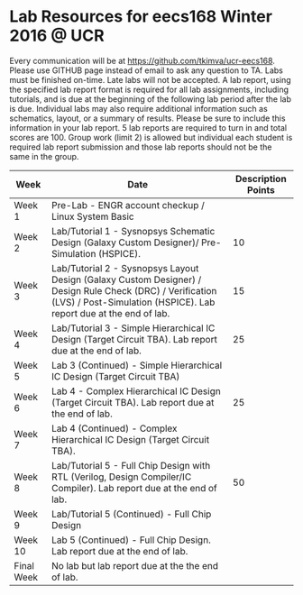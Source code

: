 # Lab Resources for eecs168 Winter 2016 @ UCR

Every communication will be at https://github.com/tkimva/ucr-eecs168. Please use GITHUB page instead of email to ask any question to TA. Labs must be finished on-time. Late labs will not be accepted. A lab report, using the specified lab report format is required for all lab assignments, including tutorials, and is due at the beginning of the following lab period after the lab is due. Individual labs may also require additional information such as schematics, layout, or a summary of results. Please be sure to include this information in your lab report. 5 lab reports are required to turn in and total scores are 100. Group work (limit 2) is allowed but individual each student is required lab report submission and those lab reports should not be the same in the group.


| Week | Date | Description	Points |
| - | - | - |
| Week 1	|	Pre-Lab - ENGR account checkup / Linux System Basic	| |
| Week 2	| Lab/Tutorial 1 - Sysnopsys Schematic Design (Galaxy Custom Designer)/ Pre-Simulation (HSPICE).	|10|
| Week 3	| Lab/Tutorial 2 - Sysnopsys Layout Design (Galaxy Custom Designer) / Design Rule Check (DRC) / Verification (LVS) / Post-Simulation (HSPICE). Lab report due at the end of lab. | 15 |
|Week 4		 | Lab/Tutorial 3 - Simple Hierarchical IC Design (Target Circuit TBA). Lab report due at the end of lab.	| 25 |
|Week 5		| Lab 3 (Continued) - Simple Hierarchical IC Design (Target Circuit TBA)	| |
|Week 6	  | Lab 4 - Complex Hierarchical IC Design (Target Circuit TBA). Lab report due at the end of lab.	| 25 |
|Week 7		| Lab 4 (Continued) - Complex Hierarchical IC Design (Target Circuit TBA).	| |
|Week 8		| Lab/Tutorial 5 - Full Chip Design with RTL (Verilog, Design Compiler/IC Compiler). Lab report due at the end of lab.	| 50 |
|Week 9		|Lab/Tutorial 5 (Continued) - Full Chip Design	| |
|Week 10	|	Lab 5 (Continued) - Full Chip Design. Lab report due at the end of lab.	| |
|Final Week | No lab but lab report due at the the end of lab. | |
